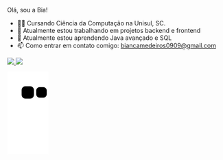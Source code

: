 Olá, sou a Bia!

- 🧑‍💻 Cursando Ciência da Computação na Unisul, SC.
- 🔭 Atualmente estou trabalhando em projetos backend e frontend
- 🌱 Atualmente estou aprendendo Java avançado e SQL
- 📫 Como entrar em contato comigo: biancamedeiros0909@gmail.com


<div>
<a href="https://github.com/bianca0909">
<img height="180em" src="https://github-readme-stats.vercel.app/api?username=Bianca0909&show_icons=true&theme=dracula&include_all_commits=true&count_private=true"/>
<img height="180em" src="https://github-readme-stats.vercel.app/api/top-langs/?username=Bianca0909&layout=compact&langs_count=7&theme=dracula"/>
</div>

<gif src="https://tenor.com/view/bobs-burger-tina-belcher-fire-rage-louise-gif-12660998"/>

<div> 
 
 ![Snake animation](https://github.com/iroussenq/iroussenq/blob/output/github-contribution-grid-snake.svg)
 
</div>

  
